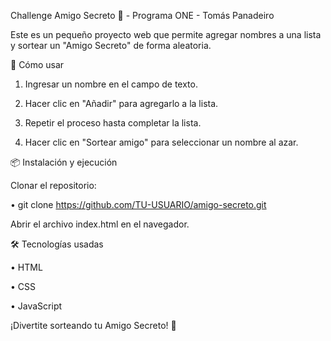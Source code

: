 Challenge Amigo Secreto 🎁 - Programa ONE - Tomás Panadeiro

Este es un pequeño proyecto web que permite agregar nombres a una lista y sortear un "Amigo Secreto" de forma aleatoria.

🚀 Cómo usar

1. Ingresar un nombre en el campo de texto.

2. Hacer clic en "Añadir" para agregarlo a la lista.

3. Repetir el proceso hasta completar la lista.

4. Hacer clic en "Sortear amigo" para seleccionar un nombre al azar.

📦 Instalación y ejecución

Clonar el repositorio:

• git clone https://github.com/TU-USUARIO/amigo-secreto.git

Abrir el archivo index.html en el navegador.

🛠 Tecnologías usadas

• HTML

• CSS

• JavaScript

¡Divertite sorteando tu Amigo Secreto! 🎉
